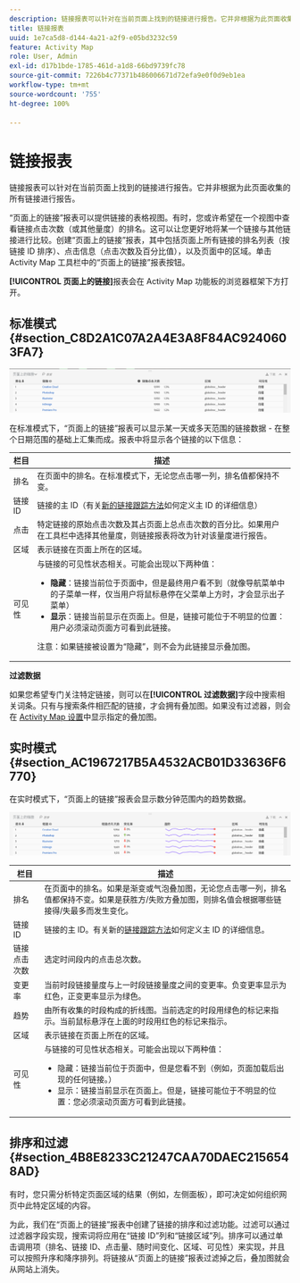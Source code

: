 ```yaml
---
description: 链接报表可以针对在当前页面上找到的链接进行报告。它并非根据为此页面收集的所有链接进行报告。
title: 链接报表
uuid: 1e7ca5d8-d144-4a21-a2f9-e05bd3232c59
feature: Activity Map
role: User, Admin
exl-id: d17b1bde-1785-461d-a1d8-66bd9739fc78
source-git-commit: 7226b4c77371b486006671d72efa9e0f0d9eb1ea
workflow-type: tm+mt
source-wordcount: '755'
ht-degree: 100%

---
```


# 链接报表

链接报表可以针对在当前页面上找到的链接进行报告。它并非根据为此页面收集的所有链接进行报告。

“页面上的链接”报表可以提供链接的表格视图。有时，您或许希望在一个视图中查看链接点击次数（或其他量度）的排名。这可以让您更好地将某一个链接与其他链接进行比较。创建“页面上的链接”报表，其中包括页面上所有链接的排名列表（按链接 ID 排序）、点击信息（点击次数及百分比值），以及页面中的区域。单击 Activity Map 工具栏中的“页面上的链接”报表按钮。

**[!UICONTROL 页面上的链接]**&#x200B;报表会在 Activity Map 功能板的浏览器框架下方打开。

## 标准模式 {#section_C8D2A1C07A2A4E3A8F84AC9240603FA7}

![](assets/links_in_page.png)

在标准模式下，“页面上的链接”报表可以显示某一天或多天范围的链接数据 - 在整个日期范围的基础上汇集而成。报表中将显示各个链接的以下信息：

<table id="table_3DE41B2CFA644B70AF802A3123CE51D9"> 
 <thead> 
  <tr> 
   <th colname="col1" class="entry"> 栏目 </th> 
   <th colname="col2" class="entry"> 描述 </th> 
  </tr> 
 </thead>
 <tbody> 
  <tr> 
   <td colname="col1"> 排名 </td> 
   <td colname="col2"> 在页面中的排名。在标准模式下，无论您点击哪一列，排名值都保持不变。 </td> 
  </tr> 
  <tr> 
   <td colname="col1"> 链接 ID </td> 
   <td colname="col2">链接的主 ID（有关<a href="/help/analyze/activity-map/activitymap-link-tracking/activitymap-link-tracking-methodology.md">新的链接跟踪方法</a>如何定义主 ID 的详细信息） </td> 
  </tr> 
  <tr> 
   <td colname="col1"> 点击 </td> 
   <td colname="col2"> 特定链接的原始点击次数及其占页面上总点击次数的百分比。如果用户在工具栏中选择其他量度，则链接报表将改为针对该量度进行报告。 </td> 
  </tr> 
  <tr> 
   <td colname="col1"> 区域 </td> 
   <td colname="col2"> 表示链接在页面上所在的区域。 </td> 
  </tr> 
  <tr> 
   <td colname="col1"> 可见性 </td> 
   <td colname="col2">与链接的可见性状态相关。可能会出现以下两种值： 
    <ul id="ul_BABCC0F64145407C9D439150A6898E6D">
     <li id="li_9AF0479BDCEB4A44A37292FAABFA83A5"><b>隐藏</b>：链接当前位于页面中，但是最终用户看不到（就像导航菜单中的子菜单一样，仅当用户将鼠标悬停在父菜单上方时，才会显示出子菜单） </li>
     <li id="li_C6FA4EC27EDD4341AB9821E2B4BC9E60"><b>显示</b>：链接当前显示在页面上。但是，链接可能位于不明显的位置：用户必须滚动页面方可看到此链接。 </li>
    </ul><p>注意：如果链接被设置为“隐藏”，则不会为此链接显示叠加图。 </p></td> 
  </tr> 
 </tbody> 
</table>

**过滤数据**

如果您希望专门关注特定链接，则可以在&#x200B;**[!UICONTROL 过滤数据]**&#x200B;字段中搜索相关词条。只有与搜索条件相匹配的链接，才会拥有叠加图。如果没有过滤器，则会在 [Activity Map 设置](/help/analyze/activity-map/activitymap-overlay-settings.md)中显示指定的叠加图。

## 实时模式 {#section_AC1967217B5A4532ACB01D33636F6770}

在实时模式下，“页面上的链接”报表会显示数分钟范围内的趋势数据。

![](assets/links_on_page.png)

<table id="table_61D1FB0F02894055A1AB394DE4FE4742"> 
 <thead> 
  <tr> 
   <th colname="col1" class="entry"> 栏目 </th> 
   <th colname="col2" class="entry"> 描述 </th> 
  </tr> 
 </thead>
 <tbody> 
  <tr> 
   <td colname="col1"> 排名 </td> 
   <td colname="col2"> 在页面中的排名。如果是渐变或气泡叠加图，无论您点击哪一列，排名值都保持不变。如果是获胜方/失败方叠加图，则排名值会根据哪些链接得/失最多而发生变化。 </td> 
  </tr> 
  <tr> 
   <td colname="col1"> 链接 ID </td> 
   <td colname="col2">链接的主 ID。有关新的<a href="/help/analyze/activity-map/activitymap-link-tracking/activitymap-link-tracking-methodology.md">链接跟踪方法</a>如何定义主 ID 的详细信息。 </td>
  </tr> 
  <tr> 
   <td colname="col1"> 链接点击次数 </td> 
   <td colname="col2"> 选定时间段内的点击总次数。 </td> 
  </tr> 
  <tr> 
   <td colname="col1"> 变更率 </td> 
   <td colname="col2"> 当前时段链接量度与上一时段链接量度之间的变更率。负变更率显示为红色，正变更率显示为绿色。 </td> 
  </tr> 
  <tr> 
   <td colname="col1"> 趋势 </td> 
   <td colname="col2"> 由所有收集的时段构成的折线图。当前选定的时段用绿色的标记来指示。当前鼠标悬浮在上面的时段用红色的标记来指示。 </td> 
  </tr> 
  <tr> 
   <td colname="col1"> 区域 </td> 
   <td colname="col2"> 表示链接在页面上所在的区域。 </td> 
  </tr> 
  <tr> 
   <td colname="col1"> 可见性 </td> 
   <td colname="col2">与链接的可见性状态相关。可能会出现以下两种值： 
    <ul id="ul_B10C55ED4D3C4CF99506DC467E2E7CFB">
     <li id="li_EA646722A51041CC9E62C56DEF92C81F">隐藏：链接当前位于页面中，但是您看不到（例如，页面加载后出现的任何链接。） </li>
     <li id="li_F9543614C2894003AC9984A7404E2785">显示：链接当前显示在页面上。但是，链接可能位于不明显的位置：您必须滚动页面方可看到此链接。 </li>
    </ul></td> 
  </tr> 
 </tbody> 
</table>

## 排序和过滤 {#section_4B8E8233C21247CAA70DAEC2156548AD}

有时，您只需分析特定页面区域的结果（例如，左侧面板），即可决定如何组织网页中此特定区域的内容。

为此，我们在“页面上的链接”报表中创建了链接的排序和过滤功能。过滤可以通过过滤器字段实现，搜索词将应用在“链接 ID”列和“链接区域”列。排序可以通过单击调用项（排名、链接 ID、点击量、随时间变化、区域、可见性）来实现，并且可以按照升序和降序排列。将链接从“页面上的链接”报表过滤掉之后，叠加图就会从网站上消失。
